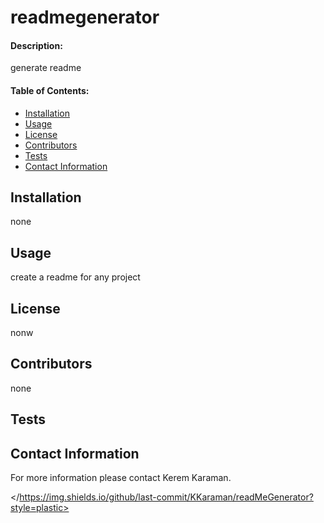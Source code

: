 
# **readmegenerator**

#### **Description:**

generate readme

#### **Table of Contents:**

- [Installation](#Installation)
- [Usage](#Usage)
- [License](#License)
- [Contributors](#Contributors)
- [Tests](#Tests)
- [Contact Information](#Contact)

## Installation

none

## Usage

create a readme for any project

## License

nonw

## Contributors

none

## Tests


## Contact Information

For more information please contact Kerem Karaman.

</https://img.shields.io/github/last-commit/KKaraman/readMeGenerator?style=plastic>

